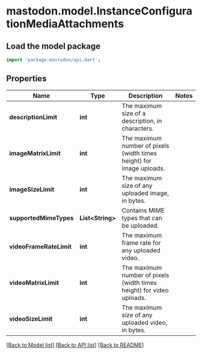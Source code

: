 # mastodon.model.InstanceConfigurationMediaAttachments

## Load the model package
```dart
import 'package:mastodon/api.dart';
```

## Properties
Name | Type | Description | Notes
------------ | ------------- | ------------- | -------------
**descriptionLimit** | **int** | The maximum size of a description, in characters. | 
**imageMatrixLimit** | **int** | The maximum number of pixels (width times height) for image uploads. | 
**imageSizeLimit** | **int** | The maximum size of any uploaded image, in bytes. | 
**supportedMimeTypes** | **List&lt;String&gt;** | Contains MIME types that can be uploaded. | 
**videoFrameRateLimit** | **int** | The maximum frame rate for any uploaded video. | 
**videoMatrixLimit** | **int** | The maximum number of pixels (width times height) for video uploads. | 
**videoSizeLimit** | **int** | The maximum size of any uploaded video, in bytes. | 

[[Back to Model list]](../README.md#documentation-for-models) [[Back to API list]](../README.md#documentation-for-api-endpoints) [[Back to README]](../README.md)


